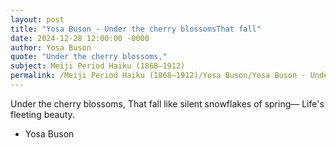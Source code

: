```yaml
---
layout: post
title: "Yosa Buson - Under the cherry blossomsThat fall"
date: 2024-12-28 12:00:00 -0000
author: Yosa Buson
quote: "Under the cherry blossoms,"
subject: Meiji Period Haiku (1868–1912)
permalink: /Meiji Period Haiku (1868–1912)/Yosa Buson/Yosa Buson - Under the cherry blossomsThat fall
---
```


Under the cherry blossoms,
That fall like silent
snowflakes of spring—
Life's fleeting beauty.

- Yosa Buson
